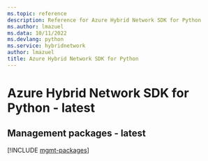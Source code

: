 ```yaml
---
ms.topic: reference
description: Reference for Azure Hybrid Network SDK for Python
ms.author: lmazuel
ms.data: 10/11/2022
ms.devlang: python
ms.service: hybridnetwork
author: lmazuel
title: Azure Hybrid Network SDK for Python
---
```

# Azure Hybrid Network SDK for Python - latest

## Management packages - latest
[!INCLUDE [mgmt-packages](hybrid-network-mgmt-index.md)]